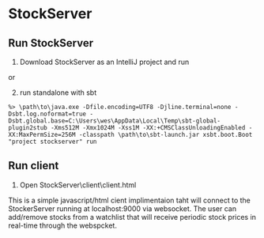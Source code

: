 # StockServer

## Run StockServer

1) Download StockServer as an IntelliJ project and run

or

2) run standalone with sbt

`%> \path\to\java.exe -Dfile.encoding=UTF8 -Djline.terminal=none -Dsbt.log.noformat=true -Dsbt.global.base=C:\Users\wes\AppData\Local\Temp\sbt-global-plugin2stub -Xms512M -Xmx1024M -Xss1M -XX:+CMSClassUnloadingEnabled -XX:MaxPermSize=256M -classpath \path\to\sbt-launch.jar xsbt.boot.Boot "project stockserver" run`

## Run client
1) Open StockServer\client\client.html

This is a simple javascript/html cient implimentaion taht will connect to the StockerServer running at localhost:9000 via websocket. The user can add/remove stocks from a watchlist that will receive periodic stock prices in real-time through the webspcket.
